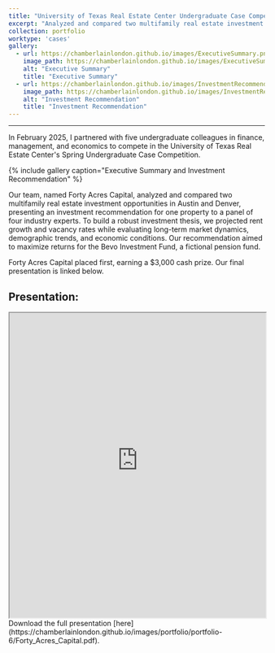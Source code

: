 ```yaml
---
title: "University of Texas Real Estate Center Undergraduate Case Competition (2025)"
excerpt: "Analyzed and compared two multifamily real estate investment opportunities in Austin and Denver."
collection: portfolio
worktype: 'cases'
gallery:
  - url: https://chamberlainlondon.github.io/images/ExecutiveSummary.png
    image_path: https://chamberlainlondon.github.io/images/ExecutiveSummary.png
    alt: "Executive Summary"
    title: "Executive Summary"
  - url: https://chamberlainlondon.github.io/images/InvestmentRecommendation.png
    image_path: https://chamberlainlondon.github.io/images/InvestmentRecommendation.png
    alt: "Investment Recommendation"
    title: "Investment Recommendation"
---
```

------

In February 2025, I partnered with five undergraduate colleagues in finance, management, and economics to compete in the University of Texas Real Estate Center's Spring Undergraduate Case Competition. 

{% include gallery caption="Executive Summary and Investment Recommendation" %}

Our team, named Forty Acres Capital, analyzed and compared two multifamily real estate investment opportunities in Austin and Denver, presenting an investment recommendation for one property to a panel of four industry experts. To build a robust investment thesis, we projected rent growth and vacancy rates while evaluating long-term market dynamics, demographic trends, and economic conditions. Our recommendation aimed to maximize returns for the Bevo Investment Fund, a fictional pension fund.

Forty Acres Capital placed first, earning a $3,000 cash prize. Our final presentation is linked below.

## Presentation:

<iframe
      src="https://chamberlainlondon.github.io/images/portfolio/portfolio-6/Forty_Acres_Capital.pdf"
      width="100%"
      height="600px"
></iframe>

<br>
Download the full presentation [here](https://chamberlainlondon.github.io/images/portfolio/portfolio-6/Forty_Acres_Capital.pdf).

